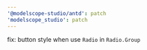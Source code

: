 ```yaml
---
'@modelscope-studio/antd': patch
'modelscope_studio': patch
---
```


fix: button style when use `Radio` in `Radio.Group`
